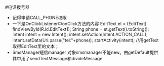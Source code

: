 #电话拨号器
* 记得申请CALL_PHONE权限
* 一下是OnClickListener中onClick方法的内容
			EditText et = (EditText) findViewById(R.id.EditText1);
			String phone = et.getText().toString();
			Intent intent = new Intent();
			intent.setAction(Intent.ACTION_CALL);
			intent.setData(Uri.parse("tel:"+phone));
			startActivity(intent);
			//用getText取得EditText里的文本；
* SmsManager短信manager
对象smsmanager不能new。由getDefault提供
其中用了sendTextMessage和divideMessage